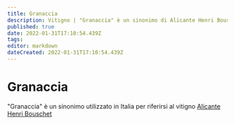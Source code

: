 ```yaml
---
title: Granaccia
description: Vitigno | "Granaccia" è un sinonimo di Alicante Henri Bouschet 
published: true
date: 2022-01-31T17:10:54.439Z
tags: 
editor: markdown
dateCreated: 2022-01-31T17:10:54.439Z
---
```


# Granaccia

"Granaccia" è un sinonimo utilizzato in Italia per riferirsi al vitigno [Alicante Henri Bouschet](/vitigni/Francia/bacca-nera/alicante-henri-bouschet)
